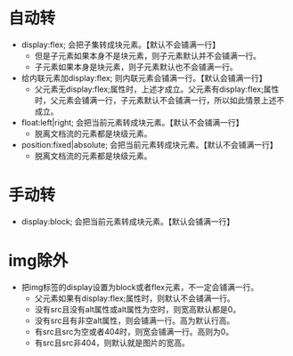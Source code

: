 # 自动转
* display:flex; 会把子集转成块元素。【默认不会铺满一行】
    - 但是子元素如果本身不是块元素，则子元素默认并不会铺满一行。
    - 子元素如果本身是块元素，则子元素默认也不会铺满一行。
* 给内联元素加display:flex; 则内联元素会铺满一行。【默认会铺满一行】
    - 父元素无display:flex;属性时，上述才成立。父元素有display:flex;属性时，父元素会铺满一行，子元素默认不会铺满一行，所以如此情景上述不成立。
* float:left|right; 会把当前元素转成块元素。【默认不会铺满一行】
    - 脱离文档流的元素都是块级元素。
* position:fixed|absolute; 会把当前元素转成块元素。【默认不会铺满一行】
    - 脱离文档流的元素都是块级元素。

# 手动转
* display:block; 会把当前元素转成块元素。【默认会铺满一行】

# img除外
* 把img标签的display设置为block或者flex元素，不一定会铺满一行。
    - 父元素如果有display:flex;属性时，则默认不会铺满一行。
    - 没有src且没有alt属性或alt属性为空时，则宽高默认都是0。
    - 没有src且有非空alt属性，则会铺满一行。高为默认行高。
    - 有src且src为空或者404时，则宽会铺满一行。高则为0。
    - 有src且src非404，则默认就是图片的宽高。
